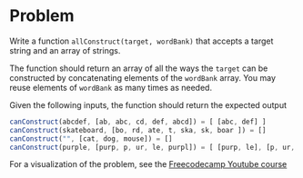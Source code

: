 # Problem

Write a function `allConstruct(target, wordBank)` that accepts a target string and an array of strings.

The function should return an array of all the ways the `target` can be constructed by concatenating elements of the
`wordBank` array. You may reuse elements of `wordBank` as many times as needed.

Given the following inputs, the function should return the expected output

```js
canConstruct(abcdef, [ab, abc, cd, def, abcd]) = [ [abc, def] ]
canConstruct(skateboard, [bo, rd, ate, t, ska, sk, boar ]) = []
canConstruct("", [cat, dog, mouse]) = []
canConstruct(purple, [purp, p, ur, le, purpl]) = [ [purp, le], [p, ur, p, le] ]
```

For a visualization of the problem, see the [Freecodecamp Youtube course](https://youtu.be/oBt53YbR9Kk?t=10273)
